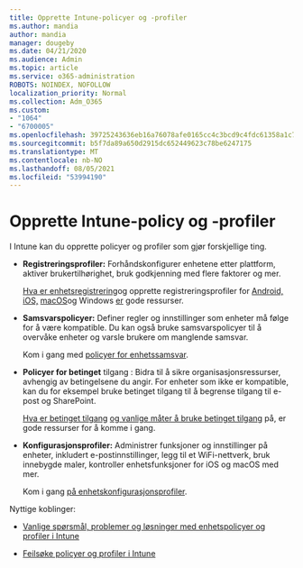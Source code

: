 ```yaml
---
title: Opprette Intune-policyer og -profiler
ms.author: mandia
author: mandia
manager: dougeby
ms.date: 04/21/2020
ms.audience: Admin
ms.topic: article
ms.service: o365-administration
ROBOTS: NOINDEX, NOFOLLOW
localization_priority: Normal
ms.collection: Adm_O365
ms.custom:
- "1064"
- "6700005"
ms.openlocfilehash: 39725243636eb16a76078afe0165cc4c3bcd9c4fdc61358a1c75b6b310956c41
ms.sourcegitcommit: b5f7da89a650d2915dc652449623c78be6247175
ms.translationtype: MT
ms.contentlocale: nb-NO
ms.lasthandoff: 08/05/2021
ms.locfileid: "53994190"
---
```

# <a name="creating-intune-policy-and-profiles"></a>Opprette Intune-policy og -profiler

I Intune kan du opprette policyer og profiler som gjør forskjellige ting.

- **Registreringsprofiler:** Forhåndskonfigurer enhetene etter plattform, aktiver brukertilhørighet, bruk godkjenning med flere faktorer og mer.

  [Hva er enhetsregistrering](https://docs.microsoft.com/intune/device-enrollment)og opprette registreringsprofiler for [Android,](https://docs.microsoft.com/intune/android-enroll) [iOS,](https://docs.microsoft.com/intune/ios-enroll) [macOS](https://docs.microsoft.com/intune/macos-enroll)og Windows [er](https://docs.microsoft.com/intune/windows-enrollment-methods) gode ressurser.

- **Samsvarspolicyer:** Definer regler og innstillinger som enheter må følge for å være kompatible. Du kan også bruke samsvarspolicyer til å overvåke enheter og varsle brukere om manglende samsvar.

  Kom i gang med [policyer for enhetssamsvar](https://docs.microsoft.com/intune/device-compliance-get-started).
- **Policyer for betinget** tilgang : Bidra til å sikre organisasjonsressurser, avhengig av betingelsene du angir. For enheter som ikke er kompatible, kan du for eksempel bruke betinget tilgang til å begrense tilgang til e-post og SharePoint.

  [Hva er betinget tilgang](https://docs.microsoft.com/intune/conditional-access) [og vanlige måter å bruke betinget tilgang](https://docs.microsoft.com/intune/conditional-access-intune-common-ways-use) på, er gode ressurser for å komme i gang.

- **Konfigurasjonsprofiler:** Administrer funksjoner og innstillinger på enheter, inkludert e-postinnstillinger, legg til et WiFi-nettverk, bruk innebygde maler, kontroller enhetsfunksjoner for iOS og macOS med mer.

  Kom i gang [på enhetskonfigurasjonsprofiler](https://docs.microsoft.com/intune/device-profiles).

Nyttige koblinger:

- [Vanlige spørsmål, problemer og løsninger med enhetspolicyer og profiler i Intune](https://docs.microsoft.com/intune/device-profile-troubleshoot)

- [Feilsøke policyer og profiler i Intune](https://docs.microsoft.com/troubleshoot/mem/intune/troubleshoot-policies-in-microsoft-intune)
